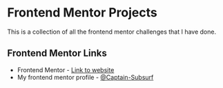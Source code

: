 # Frontend Mentor Projects

This is a collection of all the frontend mentor challenges that I have done.

## Frontend Mentor Links

- Frontend Mentor - [Link to website](https://www.frontendmentor.io/)
- My frontend mentor profile - [@Captain-Subsurf](https://www.frontendmentor.io/profile/Captain-Subsurf)